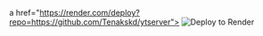 a href="https://render.com/deploy?repo=https://github.com/Tenakskd/ytserver">
 <img src="https://render.com/images/deploy-to-render-button.svg" alt="Deploy to Render"><br>
</a>
